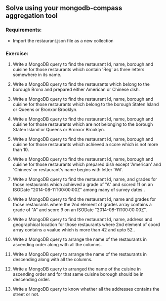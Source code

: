 ## Solve using your mongodb-compass aggregation tool
 
### Requirements:
- Import the restaurant.json file as a new collection

### Exercise:
1. Write a MongoDB query to find the restaurant Id, name, borough and cuisine for those restaurants which contain 'Reg' as three letters somewhere in its name. 

2. Write a MongoDB query to find the restaurants which belong to the borough Bronx and prepared either American or Chinese dish. 

3. Write a MongoDB query to find the restaurant Id, name, borough and cuisine for those restaurants which belong to the borough Staten Island or Queens or Bronxor Brooklyn. 

4. Write a MongoDB query to find the restaurant Id, name, borough and cuisine for those restaurants which are not belonging to the borough Staten Island or Queens or Bronxor Brooklyn. 

5. Write a MongoDB query to find the restaurant Id, name, borough and cuisine for those restaurants which achieved a score which is not more than 10. 

6. Write a MongoDB query to find the restaurant Id, name, borough and cuisine for those restaurants which prepared dish except 'American' and 'Chinees' or restaurant's name begins with letter 'Wil'. 

7. Write a MongoDB query to find the restaurant Id, name, and grades for those restaurants which achieved a grade of "A" and scored 11 on an ISODate "2014-08-11T00:00:00Z" among many of survey dates.. 

8. Write a MongoDB query to find the restaurant Id, name and grades for those restaurants where the 2nd element of grades array contains a grade of "A" and score 9 on an ISODate "2014-08-11T00:00:00Z". 

9. Write a MongoDB query to find the restaurant Id, name, address and geographical location for those restaurants where 2nd element of coord array contains a vaalue which is more than 42 and upto 52.. 

9. Write a MongoDB query to arrange the name of the restaurants in ascending order along with all the columns. 

10. Write a MongoDB query to arrange the name of the restaurants in descending along with all the columns. 

11. Write a MongoDB query to arranged the name of the cuisine in ascending order and for that same cuisine borough should be in descending order. 

12. Write a MongoDB query to know whether all the addresses contains the street or not. 

